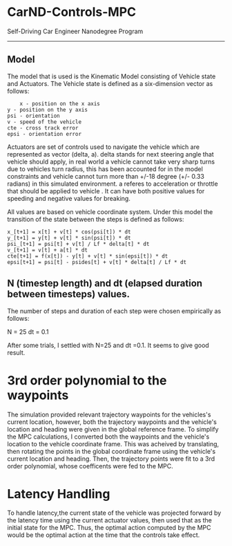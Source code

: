 # CarND-Controls-MPC
Self-Driving Car Engineer Nanodegree Program

---


## Model

The model that is used is the Kinematic Model consisting of Vehicle state and Actuators.  The Vehicle state is defined as a six-dimension vector as follows:
 
        x - position on the x axis
	y - position on the y axis
	psi - orientation
	v - speed of the vehicle
	cte - cross track error
	epsi - orientation error

Actuators are set of controls used to navigate the vehicle which are represented as vector (delta, a).  delta stands for next steering angle that vehicle should apply, in real world a vehicle cannot take very sharp turns due to vehicles turn radius, this has been accounted for in the model constraints and vehicle cannot turn more than +/-18 degree (+/- 0.33 radians) in this simulated environment. a referes to acceleration or throttle that should be applied to vehicle . It can have both positive values for speeding and negative values for breaking.

All values are based on vehicle coordinate system. Under this model the transition of the state between the steps is defined as follows:

	x_[t+1] = x[t] + v[t] * cos(psi[t]) * dt
	y_[t+1] = y[t] + v[t] * sin(psi[t]) * dt
	psi_[t+1] = psi[t] + v[t] / Lf * delta[t] * dt
	v_[t+1] = v[t] + a[t] * dt
	cte[t+1] = f(x[t]) - y[t] + v[t] * sin(epsi[t]) * dt
	epsi[t+1] = psi[t] - psides[t] + v[t] * delta[t] / Lf * dt

## N (timestep length) and dt (elapsed duration between timesteps) values.

The number of steps and duration of each step were chosen empirically as follows:

N = 25
dt = 0.1

After some trials, I settled with N=25 and dt =0.1. It seems to give good result.

# 3rd order polynomial to the waypoints

The simulation provided relevant trajectory waypoints for the vehicles's current location, however, both the trajectory waypoints and the vehicle's location and heading were given in the global reference frame. To simplify the MPC calculations, I converted both the waypoints and the vehicle's location to the vehicle coordinate frame. This was acheived by translating, then rotating the points in the global coordinate frame using the vehicle's current location and heading. Then, the trajectory points were fit to a 3rd order polynomial, whose coefficents were fed to the MPC.

# Latency Handling

To handle latency,the current state of the vehicle was projected forward by the latency time using the current actuator values, then used that as the initial state for the MPC. Thus, the optimal action computed by the MPC would be the optimal action at the time that the controls take effect.


